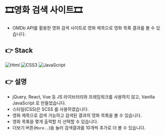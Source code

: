 # 🎞️영화 검색 사이트🎞️
* OMDb API를 활용한 영화 검색 사이트로 영화 제목으로 영화 목록 결과를 볼 수 있습니다.

## 👉 Stack

<img alt="Html" src ="https://img.shields.io/badge/HTML-E34F26.svg?&style=for-the-badge&logo=HTML5&logoColor=white"/> <img alt="CSS3" src ="https://img.shields.io/badge/CSS3-FF9933.svg?&style=for-the-badge&logo=CSS3&logoColor=white"/> <img alt="JavaScript" src ="https://img.shields.io/badge/JavaScript-F7DF1E.svg?&style=for-the-badge&logo=JavaScript&logoColor=white"/>  

## 👉 설명
- jQuery, React, Vue 등 JS 라이브러리와 프레임워크를 사용하지 않고, Vanilla JavaScript 로 만들었습니다.
- 스타일(CSS)은 SCSS 를 사용하였습니다.
- 영화 제목으로 검색 가능하고 검색된 결과의 영화 목록을 볼 수 있습니다.
- 영화 목록을 몇개 출력할 지 선택할 수 있습니다.
- 더보기 버튼(`More..`)을 눌러 검색결과를 10개씩 추가로 더 볼 수 있습니다.
